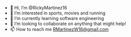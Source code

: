 - 👋 Hi, I’m @RickyMartinez16
- 👀 I’m interested in sports, movies and running
- 🌱 I’m currently learning software engineering 
- 💞️ I’m looking to collaborate on anything that might help!
- 📫 How to reach me RMartinezW16@gmail.com

<!---
RickyMartinez16/RickyMartinez16 is a ✨ special ✨ repository because its `README.md` (this file) appears on your GitHub profile.
You can click the Preview link to take a look at your changes.
--->
